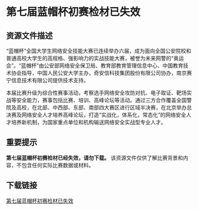 # 第七届蓝帽杯初赛检材已失效

## 资源文件描述

“蓝帽杯”全国大学生网络安全技能大赛已连续举办六届，成为面向全国公安院校和普通高校大学生的高规格、强影响力的实战技能大赛，被誉为未来网警的“奥运会”。“蓝帽杯”由公安部网络安全保卫局、教育部教育管理信息中心、中国教育技术协会指导，中国人民公安大学主办，奇安信科技集团股份有限公司协办，南京赛宁信息技术有限公司提供技术支持。

本届比赛升级为综合性赛事活动，考察选手网络安全攻防对抗、电子取证、靶场实战等安全能力，赛事包括比赛、培训、高峰论坛等活动。通过三方合作覆盖全国警院及高校，在北部、中西部、东部、南部四大赛区进行区域半决赛，在北京举办总决赛及网络安全人才培养高峰论坛，打造“实战化，体系化，常态化”的网络安全人才培养新机制，为国家重点单位和机构输送网络安全实战型专业人才。

## 重要提示

**第七届蓝帽杯初赛检材已经失效，请勿下载。** 该资源文件仅供了解比赛背景和内容，不包含任何实际比赛数据或材料。

## 下载链接

[第七届蓝帽杯初赛检材已失效](https://pan.quark.cn/s/817ae64f88a1)